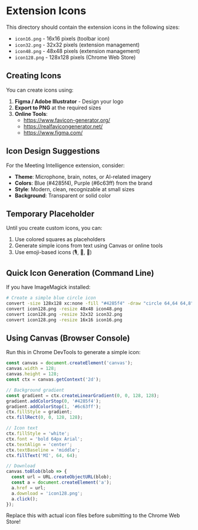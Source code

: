 # Extension Icons

This directory should contain the extension icons in the following sizes:

- `icon16.png` - 16x16 pixels (toolbar icon)
- `icon32.png` - 32x32 pixels (extension management)
- `icon48.png` - 48x48 pixels (extension management)
- `icon128.png` - 128x128 pixels (Chrome Web Store)

## Creating Icons

You can create icons using:

1. **Figma / Adobe Illustrator** - Design your logo
2. **Export to PNG** at the required sizes
3. **Online Tools**:
   - https://www.favicon-generator.org/
   - https://realfavicongenerator.net/
   - https://www.figma.com/

## Icon Design Suggestions

For the Meeting Intelligence extension, consider:

- **Theme**: Microphone, brain, notes, or AI-related imagery
- **Colors**: Blue (#4285f4), Purple (#6c63ff) from the brand
- **Style**: Modern, clean, recognizable at small sizes
- **Background**: Transparent or solid color

## Temporary Placeholder

Until you create custom icons, you can:

1. Use colored squares as placeholders
2. Generate simple icons from text using Canvas or online tools
3. Use emoji-based icons (🎙️, 🧠, 📝)

## Quick Icon Generation (Command Line)

If you have ImageMagick installed:

```bash
# Create a simple blue circle icon
convert -size 128x128 xc:none -fill "#4285f4" -draw "circle 64,64 64,8" icon128.png
convert icon128.png -resize 48x48 icon48.png
convert icon128.png -resize 32x32 icon32.png
convert icon128.png -resize 16x16 icon16.png
```

## Using Canvas (Browser Console)

Run this in Chrome DevTools to generate a simple icon:

```javascript
const canvas = document.createElement('canvas');
canvas.width = 128;
canvas.height = 128;
const ctx = canvas.getContext('2d');

// Background gradient
const gradient = ctx.createLinearGradient(0, 0, 128, 128);
gradient.addColorStop(0, '#4285f4');
gradient.addColorStop(1, '#6c63ff');
ctx.fillStyle = gradient;
ctx.fillRect(0, 0, 128, 128);

// Icon text
ctx.fillStyle = 'white';
ctx.font = 'bold 64px Arial';
ctx.textAlign = 'center';
ctx.textBaseline = 'middle';
ctx.fillText('MI', 64, 64);

// Download
canvas.toBlob(blob => {
  const url = URL.createObjectURL(blob);
  const a = document.createElement('a');
  a.href = url;
  a.download = 'icon128.png';
  a.click();
});
```

Replace this with actual icon files before submitting to the Chrome Web Store!
